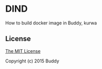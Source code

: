 # DIND 

How to build docker image in Buddy, kurwa

## License

[The MIT License](http://opensource.org/licenses/MIT)

Copyright (c) 2015 Buddy
